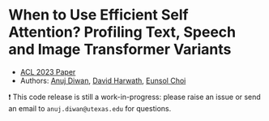 # When to Use Efficient Self Attention? Profiling Text, Speech and Image Transformer Variants
- [ACL 2023 Paper](https://arxiv.org/abs/2306.08667)
- Authors: [Anuj Diwan](https://ajd12342.github.io/), [David Harwath](https://www.cs.utexas.edu/~harwath/), [Eunsol Choi](https://www.cs.utexas.edu/~eunsol/)

:exclamation: This code release is still a work-in-progress: please raise an issue or send an email to `anuj.diwan@utexas.edu` for questions.

